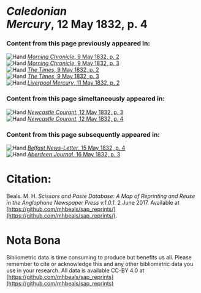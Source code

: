 # *Caledonian Mercury*, 12 May 1832, p. 4  
  
### Content from this page previously appeared in:  
![Hand](http://scissorsandpaste.net/wp-content/uploads/2017/06/smallhandpointer.png) [*Morning Chronicle*, 9 May 1832, p. 2](https://mhbeals.github.io/sap_html/Morning-Chronicle/Morning-Chronicle-9-May-1832-p-2)  
![Hand](http://scissorsandpaste.net/wp-content/uploads/2017/06/smallhandpointer.png) [*Morning Chronicle*, 9 May 1832, p. 3](https://mhbeals.github.io/sap_html/Morning-Chronicle/Morning-Chronicle-9-May-1832-p-3)  
![Hand](http://scissorsandpaste.net/wp-content/uploads/2017/06/smallhandpointer.png) [*The Times*, 9 May 1832, p. 2](https://mhbeals.github.io/sap_html/The-Times/The-Times-9-May-1832-p-2)  
![Hand](http://scissorsandpaste.net/wp-content/uploads/2017/06/smallhandpointer.png) [*The Times*, 9 May 1832, p. 3](https://mhbeals.github.io/sap_html/The-Times/The-Times-9-May-1832-p-3)  
![Hand](http://scissorsandpaste.net/wp-content/uploads/2017/06/smallhandpointer.png) [*Liverpool Mercury*, 11 May 1832, p. 2](https://mhbeals.github.io/sap_html/Liverpool-Mercury/Liverpool-Mercury-11-May-1832-p-2)  
  
### Content from this page simeltaneously appeared in:  
![Hand](http://scissorsandpaste.net/wp-content/uploads/2017/06/smallhandpointer.png) [*Newcastle Courant*, 12 May 1832, p. 3](https://mhbeals.github.io/sap_html/Newcastle-Courant/Newcastle-Courant-12-May-1832-p-3)  
![Hand](http://scissorsandpaste.net/wp-content/uploads/2017/06/smallhandpointer.png) [*Newcastle Courant*, 12 May 1832, p. 4](https://mhbeals.github.io/sap_html/Newcastle-Courant/Newcastle-Courant-12-May-1832-p-4)  
  
### Content from this page subsequently appeared in:  
![Hand](http://scissorsandpaste.net/wp-content/uploads/2017/06/smallhandpointer.png) [*Belfast News-Letter*, 15 May 1832, p. 4](https://mhbeals.github.io/sap_html/Belfast-News-Letter/Belfast-News-Letter-15-May-1832-p-4)  
![Hand](http://scissorsandpaste.net/wp-content/uploads/2017/06/smallhandpointer.png) [*Aberdeen Journal*, 16 May 1832, p. 3](https://mhbeals.github.io/sap_html/Aberdeen-Journal/Aberdeen-Journal-16-May-1832-p-3)  


# Citation: 

Beals. M. H. *Scissors and Paste Database: A Map of Reprinting and Reuse in the Anglophone Newspaper Press v.1.0.1.* 2 June 2017. Available at [https://github.com/mhbeals/sap_reprints/](https://github.com/mhbeals/sap_reprints/). 

# Nota Bona

Bibliometric data is time consuming to produce but benefits us all. Please remember to cite or acknowledge this and any other bibliometric data you use in your research. All data is available CC-BY 4.0 at [https://github.com/mhbeals/sap_reprints](https://github.com/mhbeals/sap_reprints)